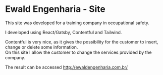 # Ewald Engenharia - Site

This site was developed for a training company in occupational safety. <br>

I developed using React/Gatsby, Contentful and Tailwind. <br>

Contentful is very nice, as it gives the possibility for the customer to insert, change or
delete some information.<br>
On this site I allow the customer to change the services provided by the company.<br>

The result can be accessed http://ewaldengenharia.com.br/
